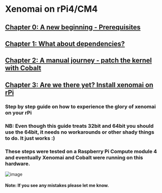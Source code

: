 # Xenomai on rPi4/CM4



## [Chapter 0: A new beginning - Prerequisites](chapter_0.md)

## [Chapter 1: What about dependencies?](chapter_1.md)

## [Chapter 2: A manual journey - patch the kernel with Cobalt](chapter_2.md)

## [Chapter 3: Are we there yet? Install xenomai on rPi](chapter_3.md)



### Step by step guide on how to experience the glory of xenomai on your rPi
### NB: Even though this guide treats 32bit and 64bit you should use the 64bit, it needs no workarounds or other shady things to do. It just works :) 
### These steps were tested on a Raspberry Pi Compute module 4 and eventually Xenomai and Cobalt were running on this hardware.

![image](https://user-images.githubusercontent.com/25773586/233063151-2eb5e573-a403-4abc-960d-fc311c137bc7.png)

#### Note: If you see any mistakes please let me know.
